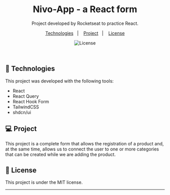 <h1 align="center"> Nivo-App - a React form </h1>

<p align="center">
Project developed by Rocketseat to practice React. <br/>
</p>

<p align="center">
  <a href="#-tecnologias">Technologies</a>&nbsp;&nbsp;&nbsp;|&nbsp;&nbsp;&nbsp;
  <a href="#-projeto">Project</a>&nbsp;&nbsp;&nbsp;|&nbsp;&nbsp;&nbsp;
  <a href="#memo-licença">License</a>
</p>

<p align="center">
  <img alt="License" src="https://img.shields.io/static/v1?label=license&message=MIT&color=49AA26&labelColor=000000">
</p>

<br>


## 🚀 Technologies

This project was developed with the following tools:

- React
- React Query
- React Hook Form
- TailwindCSS
- shdcn/ui


## 💻 Project

This project is a complete form that allows the registration of a product and, at the same time, allows us to connect the user to one or more categories that can be created while we are adding the product.



## :memo: License

This project is under the MIT license.

---

